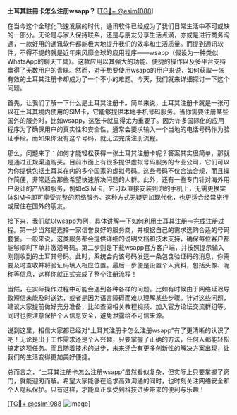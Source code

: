 **土耳其註冊卡怎么注册wsapp？** [[TG💪+ @esim1088](https://t.me/s/esim1088)]

在当今这个全球化飞速发展的时代，通讯软件已经成为了我们日常生活中不可或缺的一部分。无论是与家人保持联系，还是与朋友分享生活点滴，亦或是进行商务沟通，一款好用的通讯软件都能极大地提升我们的效率和生活质量。而提到通讯软件，不得不提的就是近年来风靡全球的应用程序——wsapp（假设为一种类似WhatsApp的聊天工具）。这款应用以其强大的功能、便捷的操作以及多平台支持赢得了无数用户的青睐。然而，对于想要使用wsapp的用户来说，如何获取一张有效的土耳其注册卡却成为了一个不小的难题。今天，我们就来详细探讨一下这个问题。

首先，让我们了解一下什么是土耳其注册卡。简单来说，土耳其注册卡就是一张可以在土耳其境内使用的SIM卡，它能够提供本地手机号码服务。当你需要注册某些国外的服务时，比如wsapp，这张卡就显得尤为重要了。因为许多国际化的应用程序为了确保用户的真实性和安全性，通常会要求输入一个当地的电话号码作为验证手段。而如果你没有这个号码，就无法完成注册流程。

那么，问题来了：如何才能轻松获得一张土耳其注册卡呢？答案其实很简单，那就是通过正规渠道购买。目前市面上有很多提供虚拟号码服务的专业公司，它们可以为你提供包括土耳其在内的多个国家的虚拟号码。这些号码不仅合法合规，而且操作简便，非常适合那些希望快速解决问题的人群。此外，还有一些专门针对海外用户设计的产品和服务，例如eSIM卡，它可以直接安装到你的手机上，无需更换实体SIM卡即可享受完整的网络服务。这种方式无疑更加现代化，也更适合经常旅行或居住在国外的朋友。

接下来，我们就以wsapp为例，具体讲解一下如何利用土耳其注册卡完成注册过程。第一步当然是选择一家信誉良好的服务商，并根据自己的需求选购合适的号码套餐。一般来说，这类服务都会提供详细的说明文档和技术支持，确保每位客户都能够顺利下单并激活号码。第二步则是下载wsapp官方客户端，并按照提示输入刚刚收到的土耳其号码。此时，系统会向该号码发送一条包含验证码的消息，你需要及时查收并将验证码填入相应位置。最后一步便是设置个人资料，包括头像、昵称等信息，这样你就正式完成了整个注册流程！

当然，在实际操作过程中可能会遇到各种各样的问题。比如有时候由于网络延迟导致短信未能及时送达，或者是因为语言障碍而难以理解某些步骤。针对这些问题，建议大家提前做好充分准备，比如查阅相关教程视频、加入官方论坛交流群组等。同时也要注意保护个人信息安全，避免泄露给不可信来源。

说到这里，相信大家都已经对“土耳其注册卡怎么注册wsapp”有了更清晰的认识了吧！无论是出于工作需求还是个人兴趣，只要掌握了正确的方法，任何人都能轻松搞定这项任务。而且随着技术的进步，未来还会有更多创新性的解决方案出现，让我们的生活变得更加美好便捷。

总而言之，“土耳其注册卡怎么注册wsapp”虽然看似复杂，但实际上只要掌握了窍门，就能迎刃而解。希望大家能够在追求高效沟通的同时，也时刻关注网络安全和个人隐私保护。只有这样，才能真正享受到科技进步带来的便利与乐趣！

[[TG💪+ @esim1088](https://t.me/s/esim1088) ![Image](https://i.postimg.cc/4NQfJmqS/Snipaste-2025-05-13-00-14-12.png)]